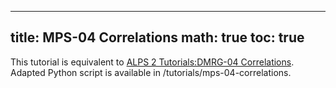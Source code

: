 
---
title: MPS-04 Correlations
math: true
toc: true
---

This tutorial is equivalent to [ALPS 2 Tutorials:DMRG-04 Correlations](../../dmrg/dmrg04). Adapted Python script is available in /tutorials/mps-04-correlations.

